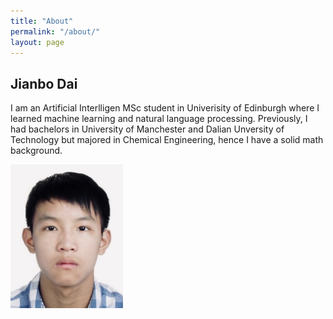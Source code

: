 ```yaml
---
title: "About"
permalink: "/about/"
layout: page
---
```

## Jianbo Dai
I am an Artificial Interlligen MSc student in Univerisity of Edinburgh where I learned machine learning and natural language processing. Previously, I had bachelors in University of Manchester and Dalian Unversity of Technology but majored in Chemical Engineering, hence I have a solid math background.

<img src="/assets/photo.jpg" alt="me" width="180"/>

<img style="position:absolute;margin-left:960px" src="/assets/photo.jpg" width="180" alt="me">

